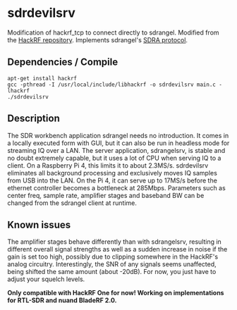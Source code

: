 # sdrdevilsrv
Modification of hackrf_tcp to connect directly to sdrangel. Modified from the [HackRF repository](https://github.com/avian2/hackrf/blob/master/host/hackrf-tools/src/hackrf_tcp.c). Implements sdrangel's [SDRA protocol](https://github.com/f4exb/sdrangel/blob/master/plugins/channelrx/remotetcpsink/remotetcpprotocol.h).

## Dependencies / Compile
```
apt-get install hackrf
gcc -pthread -I /usr/local/include/libhackrf -o sdrdevilsrv main.c -lhackrf
./sdrdevilsrv
```

## Description
The SDR workbench application sdrangel needs no introduction. It comes in a locally executed form with GUI, but it can also be run in headless mode for streaming IQ over a LAN. The server application, sdrangelsrv, is stable and no doubt extremely capable, but it uses a lot of CPU when serving IQ to a client. On a Raspberry Pi 4, this limits it to about 2.3MS/s. sdrdevilsrv eliminates all background processing and exclusively moves IQ samples from USB into the LAN. On the Pi 4, it can serve up to 17MS/s before the ethernet controller becomes a bottleneck at 285Mbps. Parameters such as center freq, sample rate, amplifier stages and baseband BW can be changed from the sdrangel client at runtime.

## Known issues
The amplifier stages behave differently than with sdrangelsrv, resulting in different overall signal strengths as well as a sudden increase in noise if the gain is set too high, possibly due to clipping somewhere in the HackRF's analog circuitry. Interestingly, the SNR of any signals seems unaffected, being shifted the same amount (about -20dB). For now, you just have to adjust your squelch levels.

**Only compatible with HackRF One for now! Working on implementations for RTL-SDR and nuand BladeRF 2.0.**
